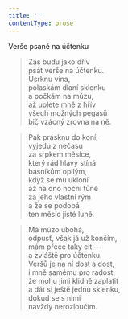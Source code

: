 ```yaml
---
title: ''
contentType: prose
---
```


Verše psané na účtenku

> Zas budu jako dřív  
> psát verše na účtenku.  
> Usrknu vína,  
> polaskám dlaní sklenku  
> a počkám na múzu,  
> až uplete mně z hřív  
> všech možných pegasů  
> bič vzácný zrovna na ně.

> Pak prásknu do koní,  
> vyjedu z nečasu  
> za srpkem měsíce,  
> který rád hlavy stíná  
> básníkům opilým,  
> když se mu ukloní  
> až na dno noční tůně  
> za jeho vlastní rým  
> a že se podobá  
> ten měsíc jisté luně.

> Má múzo ubohá,  
> odpusť, však já už končím,  
> mám přece taky cit —  
> a zvláště pro účtenku.  
> Veršů je na ní dost a dost,  
> i mně samému pro radost,  
> že mohu jimi klidně zaplatit  
> a dát si ještě jednu sklenku,  
> dokud se s nimi  
> navždy nerozloučím.
